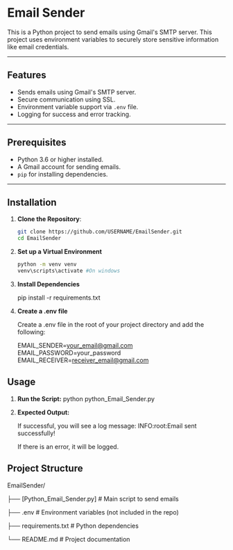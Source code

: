 
# Email Sender

This is a Python project to send emails using Gmail's SMTP server. This project uses environment variables to securely store sensitive information like email credentials.

---

## Features

- Sends emails using Gmail's SMTP server.
- Secure communication using SSL.
- Environment variable support via `.env` file.
- Logging for success and error tracking.

---

## Prerequisites

- Python 3.6 or higher installed.
- A Gmail account for sending emails.
- `pip` for installing dependencies.

---

## Installation

1. **Clone the Repository**:

   ```bash
   git clone https://github.com/USERNAME/EmailSender.git
   cd EmailSender
   ```

2. **Set up a Virtual Environment**

    ```bash
    python -m venv venv
    venv\scripts\activate #On windows

3. **Install Dependencies**

    pip install -r requirements.txt

4. **Create a .env file**

    Create a .env file in the root of your project directory and add the following:

    EMAIL_SENDER=<your_email@gmail.com>
    EMAIL_PASSWORD=your_password
    EMAIL_RECEIVER=<receiver_email@gmail.com>

## Usage

1. **Run the Script:**
    python python_Email_Sender.py

2. **Expected Output:**

    If successful, you will see a log message: INFO:root:Email sent successfully!

    If there is an error, it will be logged.

## Project Structure

EmailSender/

├── [Python_Email_Sender.py]  # Main script to send emails

├── .env      # Environment variables (not included in the repo)

├── requirements.txt        # Python dependencies

└── README.md               # Project documentation
